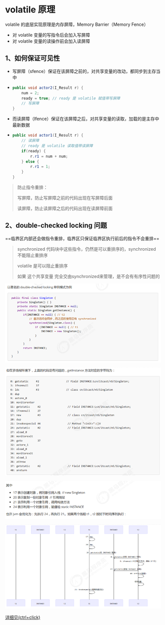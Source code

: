 #                              volatile 原理

volatile 的底层实现原理是内存屏障，Memory Barrier（Memory Fence）

- 对 volatile 变量的写指令后会加入写屏障
- 对 volatile 变量的读操作前会加入读屏障





##                                     1、如何保证可见性

- 写屏障（sfence）保证在该屏障之前的，对共享变量的改动，都同步到主存当中

- ```java
  public void actor2(I_Result r) {
      num = 2;
      ready = true; // ready 是 volatile 赋值带写屏障
      // 写屏障
  }
  ```

- 而读屏障（lfence）保证在该屏障之后，对共享变量的读取，加载的是主存中最新数据

- ```java
  public void actor1(I_Result r) {
      // 读屏障
      // ready 是 volatile 读取值带读屏障
      if(ready) {
          r.r1 = num + num;
      } else {
          r.r1 = 1;
      }
  }
  ```

> 防止指令重排：
>
> 写屏障，防止写屏障之前的代码出现在写屏障后面
>
> 读屏障，防止读屏障之后的代码出现在读屏障前面

##                      2、double-checked locking 问题

==临界区内部还会做指令重排，临界区只保证临界区执行前后的指令不会重排==

> synchronized 代码块中这些指令，仍然是可以重排序的，synchronized 不能阻止重排序
>
> volatile 是可以阻止重排序
>
> 如果 这个共享变量 完全交由synchronized来管理，是不会有有序性问题的

![image-20211102205805197](./image-20211102205805197.png)

![image-20211102205903703](./image-20211102205903703.png)

![image-20211102205924748](../img/image-20211102205924748.png)

![image-20211102205944905](../img/image-20211102205944905.png)

[详细见(ctrl+click)](./并发编程_原理.pdf)

